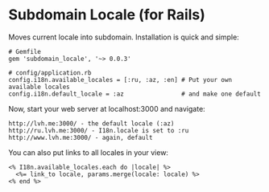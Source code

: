 # Subdomain Locale (for Rails)

Moves current locale into subdomain. Installation is quick and simple:

    # Gemfile
    gem 'subdomain_locale', '~> 0.0.3'

    # config/application.rb
    config.i18n.available_locales = [:ru, :az, :en] # Put your own available locales
    config.i18n.default_locale = :az                # and make one default

Now, start your web server at localhost:3000 and navigate:

    http://lvh.me:3000/ - the default locale (:az)
    http://ru.lvh.me:3000/ - I18n.locale is set to :ru
    http://www.lvh.me:3000/ - again, default

You can also put links to all locales in your view:

    <% I18n.available_locales.each do |locale| %>
      <%= link_to locale, params.merge(locale: locale) %>
    <% end %>
